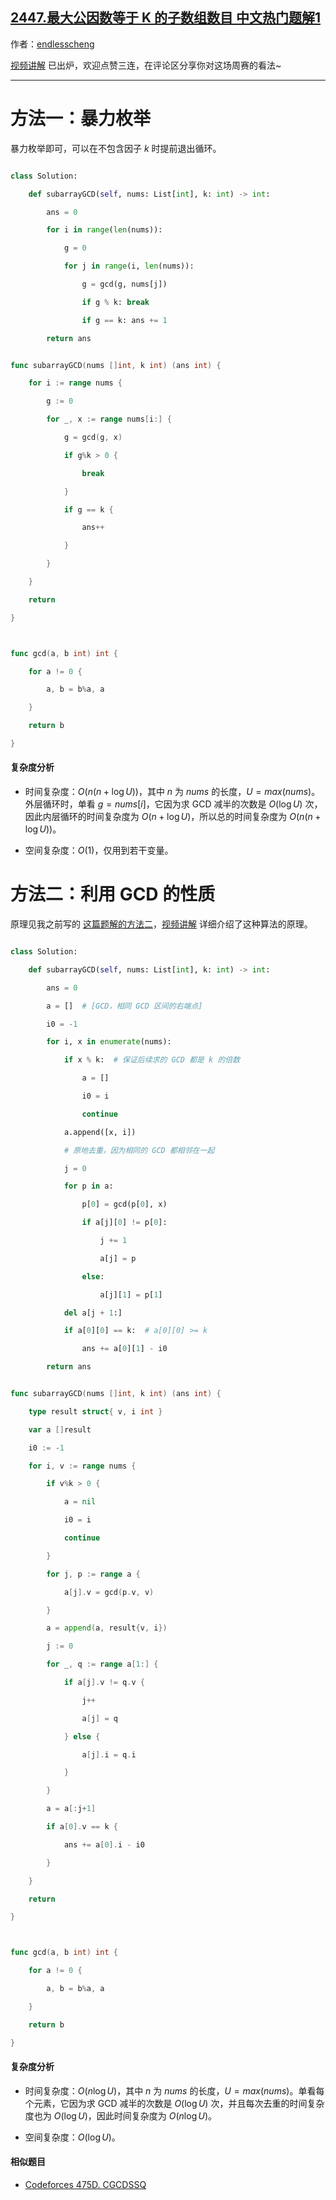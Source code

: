 ## [2447.最大公因数等于 K 的子数组数目 中文热门题解1](https://leetcode.cn/problems/number-of-subarrays-with-gcd-equal-to-k/solutions/100000/by-endlesscheng-1f1r)

作者：[endlesscheng](https://leetcode.cn/u/endlesscheng)

[视频讲解](https://www.bilibili.com/video/BV1ne4y1e7nu) 已出炉，欢迎点赞三连，在评论区分享你对这场周赛的看法~

---

# 方法一：暴力枚举

暴力枚举即可，可以在不包含因子 $k$ 时提前退出循环。

```py [sol1-Python3]
class Solution:
    def subarrayGCD(self, nums: List[int], k: int) -> int:
        ans = 0
        for i in range(len(nums)):
            g = 0
            for j in range(i, len(nums)):
                g = gcd(g, nums[j])
                if g % k: break
                if g == k: ans += 1
        return ans
```

```go [sol1-Go]
func subarrayGCD(nums []int, k int) (ans int) {
	for i := range nums {
		g := 0
		for _, x := range nums[i:] {
			g = gcd(g, x)
			if g%k > 0 {
				break
			}
			if g == k {
				ans++
			}
		}
	}
	return
}

func gcd(a, b int) int {
	for a != 0 {
		a, b = b%a, a
	}
	return b
}
```

#### 复杂度分析

- 时间复杂度：$O(n(n+\log U))$，其中 $n$ 为 $\textit{nums}$ 的长度，$U=max(\textit{nums})$。外层循环时，单看 $g=\textit{nums}[i]$，它因为求 GCD 减半的次数是 $O(\log U)$ 次，因此内层循环的时间复杂度为 $O(n+\log U)$，所以总的时间复杂度为 $O(n(n+\log U))$。
- 空间复杂度：$O(1)$，仅用到若干变量。

# 方法二：利用 GCD 的性质

原理见我之前写的 [这篇题解的方法二](https://leetcode.cn/problems/smallest-subarrays-with-maximum-bitwise-or/solution/by-endlesscheng-zai1/)，[视频讲解](https://www.bilibili.com/video/BV1ne4y1e7nu) 详细介绍了这种算法的原理。

```py [sol1-Python3]
class Solution:
    def subarrayGCD(self, nums: List[int], k: int) -> int:
        ans = 0
        a = []  # [GCD，相同 GCD 区间的右端点]
        i0 = -1
        for i, x in enumerate(nums):
            if x % k:  # 保证后续求的 GCD 都是 k 的倍数
                a = []
                i0 = i
                continue
            a.append([x, i])
            # 原地去重，因为相同的 GCD 都相邻在一起
            j = 0
            for p in a:
                p[0] = gcd(p[0], x)
                if a[j][0] != p[0]:
                    j += 1
                    a[j] = p
                else:
                    a[j][1] = p[1]
            del a[j + 1:]
            if a[0][0] == k:  # a[0][0] >= k
                ans += a[0][1] - i0
        return ans
```

```go [sol1-Go]
func subarrayGCD(nums []int, k int) (ans int) {
	type result struct{ v, i int }
	var a []result
	i0 := -1
	for i, v := range nums {
		if v%k > 0 {
			a = nil
			i0 = i
			continue
		}
		for j, p := range a {
			a[j].v = gcd(p.v, v)
		}
		a = append(a, result{v, i})
		j := 0
		for _, q := range a[1:] {
			if a[j].v != q.v {
				j++
				a[j] = q
			} else {
				a[j].i = q.i
			}
		}
		a = a[:j+1]
		if a[0].v == k {
			ans += a[0].i - i0
		}
	}
	return
}

func gcd(a, b int) int {
	for a != 0 {
		a, b = b%a, a
	}
	return b
}
```

#### 复杂度分析

- 时间复杂度：$O(n\log U)$，其中 $n$ 为 $\textit{nums}$ 的长度，$U=max(\textit{nums})$。单看每个元素，它因为求 GCD 减半的次数是 $O(\log U)$ 次，并且每次去重的时间复杂度也为 $O(\log U)$，因此时间复杂度为 $O(n\log U)$。
- 空间复杂度：$O(\log U)$。

#### 相似题目

- [Codeforces 475D. CGCDSSQ](https://codeforces.com/problemset/problem/475/D)
